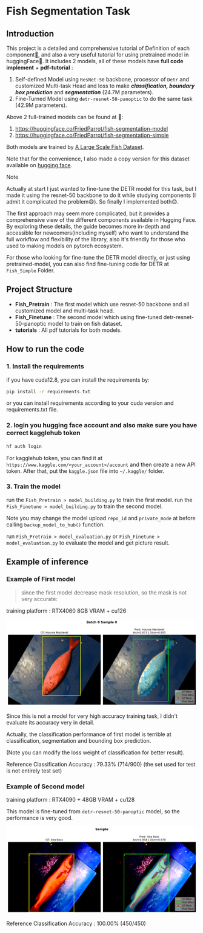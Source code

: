 # Fish Segmentation Task
## Introduction

This project is a detailed and comprehensive tutorial of Definition of each component🤗, and also a very useful tutorial for using pretrained model in huggingFace🤗. It includes 2 models, all of these models have **full code implement** + **pdf-tutorial** :  

1. Self-defined Model using `ResNet-50` backbone, processor of `Detr` and customized Multi-task Head and loss to make ***classification, boundary box prediction*** and ***segmentation*** (24.7M parameters).
2. Fine-Turned Model using `detr-resnet-50-panoptic` to do the same task (42.9M parameters). 

Above 2 full-trained models can be found at 🤗:
1. https://huggingface.co/FriedParrot/fish-segmentation-model
2. https://huggingface.co/FriedParrot/fish-segmentation-simple

Both models are trained by [A Large Scale Fish Dataset](https://www.kaggle.com/datasets/crowww/a-large-scale-fish-dataset). 

Note that for the convenience, I also made a copy version for this dataset available on [hugging face](https://huggingface.co/datasets/FriedParrot/a-large-scale-fish-dataset).

> [!note]  
> Actually at start I just wanted to fine-tune the DETR model for this task, but I made it using the resnet-50 backbone to do it while studying components  (I admit it complicated the problem😅). So finally I implemented both😊. 
>
> The first approach may seem more complicated, but it provides a comprehensive
> view of the different components available in Hugging Face. By exploring these details, the guide becomes more in-depth and accessible for newcomers(including myself) who want to understand the full workflow and flexibility of the library, also it's friendly for those who used to making models on pytorch ecosystem.
> 
> For those who looking for fine-tune the DETR model directly, or just using pretrained-model, you can also find fine-tuning code for DETR at `Fish_Simple` Folder. 


## Project Structure

- **Fish_Pretrain** : The first model which use resnet-50 backbone and all customized model and multi-task head. 
- **Fish_Finetune** : The second model which using fine-tuned detr-resnet-50-panoptic model to train on fish dataset. 
- **tutorials** : All pdf tutorials for both models. 

## How to run the code 
### 1. Install the requirements 
if you have cuda12.8, you can install the requirements by: 
```bash
pip install -r requirements.txt
```
or you can install requirements according to your cuda version and requirements.txt file. 

### 2. login you hugging face account and also make sure you have correct kagglehub token  

```bash
hf auth login 
```

For kagglehub token, you can find it at `https://www.kaggle.com/<your_account>/account` and then create a new API token. After that, put the `kaggle.json` file into `~/.kaggle/` folder.  

### 3. Train the model 
run the `Fish_Pretrain > model_building.py` to train the first model. 
run the `Fish_Finetune > model_building.py` to train the second model.  

Note you may change the model upload `repo_id` and `private_mode` at before calling `backup_model_to_hub()` function.

run `Fish_Pretrain > model_evaluation.py` or `Fish_Finetune > model_evaluation.py` to evaluate the model and get picture result.


## Example of inference 

###  Example of First model 

>  since the first model decrease mask resolution, so the mask is not very accurate: 

training platform : RTX4060 8GB VRAM + cu126

![batch0_sample0.png](Fish_Pretrain/img/batch0_sample0.png)

Since this is not a model for very high accuracy training task, I didn't evaluate its accuracy very in detail. 

Actually, the classification performance of first model is terrible at classification, segmentation and bounding box prediction.

(Note you can modify the loss weight of classification for better result).

Reference Classification Accuracy :  79.33% (714/900) (the set used for test is not entirely test set)

### Example of Second model

training platform : RTX4090 + 48GB VRAM + cu128 

This model is fine-tuned from `detr-resnet-50-panoptic` model, so the performance is very good. 

![img.png](Fish_Finetune/img/img.png)

Reference Classification Accuracy :  100.00% (450/450) 
